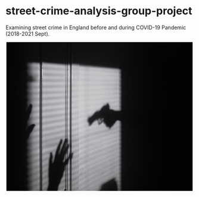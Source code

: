 # street-crime-analysis-group-project
Examining street crime in England before and during COVID-19 Pandemic (2018-2021 Sept).
<p align="center">
  <img src="files/crime.jpg" width="500" height="400" title="England Street Crime Analysis">
</p>

